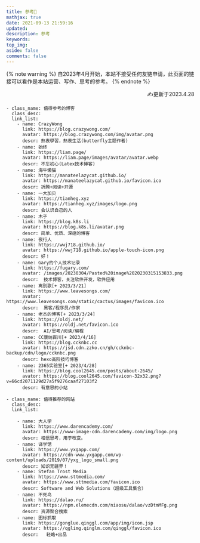 ```yaml
---
title: 参考📓
mathjax: true
date: 2021-09-13 21:59:16
updated:
description: 参考
keywords:
top_img: 
aside: false
comments: false
---
```


{% note warning %}
自2023年4月开始，本站不接受任何友链申请，此页面的链接可以看作是本站运营、写作、思考的参考。
{% endnote %}

<p align="right">✍更新于2023.4.28</p>

```shell
- class_name: 值得参考的博客
  class_desc:  
  link_list:
    - name: CrazyWong
      link: https://blog.crazywong.com/
      avatar: https://blog.crazywong.com/img/avatar.png
      descr: 熱衷學習，熱衷生活(butterfly主题作者)
    - name: 始终 
      link: https://liam.page/ 
      avatar: https://liam.page/images/avatar/avatar.webp
      descr: 不忘初心(Latex技术博客)
    - name: 海牛懒猫
      link: https://manateelazycat.github.io/
      avatar: https://manateelazycat.github.io/favicon.ico
      descr: 折腾+阅读+开源
    - name: 一大加贝
      link: https://tianheg.xyz
      avatar: https://tianheg.xyz/images/logo.png
      descr: 会认识自己的人
    - name: 木子
      link: https://blog.k8s.li
      avatar: https://blog.k8s.li/avatar.png
      descr: 简单、优质、深邃的博客
    - name: 夜行人
      link: https://wwj718.github.io/
      avatar: https://wwj718.github.io/apple-touch-icon.png
      descr: 好！
    - name: Gary的个人技术记录
      link: https://fugary.com/
      avatar: /images/20230304/Pasted%20image%2020230315153833.png
      descr:  技术博客，关注软件开发，软件应用 
    - name: 离别歌[+ 2023/3/21]
      link: https://www.leavesongs.com/
      avatar: https://www.leavesongs.com/static/cactus/images/favicon.ico
      descr:  黑客/程序员/作家
    - name: 老杰的博客[+ 2023/3/24]
      link: https://oldj.net/
      avatar: https://oldj.net/favicon.ico
      descr:  AI/思考/阅读/编程
    - name: CC康纳百川[+ 2023/4/16]
      link: https://blog.ccknbc.cc
      avatar: https://jsd.cdn.zzko.cn/gh/ccknbc-backup/cdn/logo/ccknbc.png
      descr: hexo高阶技巧博客
    - name: 2365实验室[+ 2023/4/28]
      link: https://blog.cool2645.com/posts/about-2645/
      avator: https://blog.cool2645.com/favicon-32x32.png?v=66cd2071129d27a5f9276caaf27103f2
      descr: 有意思的小站

- class_name: 值得推荐的网站
  class_desc: 
  link_list:
  
    - name: 大人学
      link: https://www.darencademy.com/
      avatar: https://www-image-cdn.darencademy.com/img/logo.png
      descr: 相信思考，用于改变。
    - name: 译学馆
      link: https://www.yxgapp.com/
      avatar: https://cdn-www.yxgapp.com/wp-content/uploads/2019/07/yxg_logo_small.png
      descr: 知识无疆界！
    - name: Stefan Trost Media
      link: https://www.sttmedia.com/
      avatar: https://www.sttmedia.com/favicon.ico
      descr: Software and Web Solutions（超级工具集合）
    - name: 不死鸟
      link: https://dalao.ru/
      avatar: https://npm.elemecdn.com/niaosu/dalao/vzDtmMFg.png
      descr: 资源聚合搜索
    - name: 图标抓取
      link: https://gonglue.qinggl.com/app/img/icon.jsp
      avatar: https://qglimg.qinglm.com/qinggl/favicon.ico
      descr:   轻略+出品

```

<!-- 
------

如有来访者想要在此页面展示自己的信息（包括但不限于个人站点），请按照下面格式，发送邮件至 me@si-on.top


```yml
站长：
    你好！
    我是[填写自己的ID/昵称]。[填写想加入站点友链页面的原因]
    希望在子虚栈的“街坊”页面添加如下信息：   
      name: 子虚栈 #博客名称/个人ID
      link: https://blog.si-on.top #博客地址/新媒体平台的链接/邮箱
      avatar: https://blog.si-on.top/images/logo.svg #头像地址
      deacr: 壮盛智惠，殊不再来。愛時進趣，将以惠誰？泛泛放逸，亦同何為？ #简短介绍自己
``` -->
<!---
## 评论区等级说明
{% note info %}
2023-3-25更新 waline的`LEVELS`变量简直一团糟，怎样都设置不好，放弃放弃
{% endnote %}

根据[斐波那契数列](https://baike.baidu.com/item/%E6%96%90%E6%B3%A2%E9%82%A3%E5%A5%91%E6%95%B0%E5%88%97/99145)以及[泰拉瑞亚不同稀有度的部分矿石](https://terraria.wiki.gg/zh/wiki/%E7%9F%BF%E7%9F%B3)设计了等级标签

| 评论数 | 等级标签 |
|:------:|:--------:|
|   1    | 🔘青铜  |
|   2    |  🔲黑铁  |
|   3    |  🤍白银  |
|   5   |  🔵铂金  |
|   8   |  🟦钴蓝  |
|   13   |  💙钯金  |
|   21   |  🟠秘银  |
|   34   |  🟧山铜  |
|  55  |  🧡精金  |
|  89   |  🟣钛金  |
|  144   |  🟪叶绿  |
|  233   |  🔴夜明  |
|  377   |  🟥天顶  |


```yml
      level0: '🔘青铜',
      level1: '🔲黑铁',
      level2: '🤍白银',
      level3: '🔵铂金',
      level4: '🟦钴蓝',
      level5: '💙钯金',
      level6: '🟠秘银',
      level7: '🟧山铜',
      level8: '🧡精金',
      level9: '🟣钛金',
      level10: '🟪叶绿',
      level11: '🔴夜明',
      level12: '🟥天顶',
  LEVELS: 1,2,3,5,8,13,21,34,55,89,144,233,377
```
    
-->